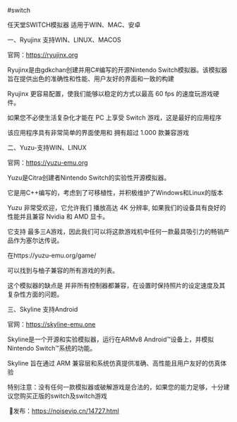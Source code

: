 #switch

任天堂SWITCH模拟器 适用于WIN、MAC、安卓

一、Ryujinx 支持WIN、LINUX、MACOS

官网：https://ryujinx.org

Ryujinx是由gdkchan创建并用C#编写的开源Nintendo Switch模拟器。该模拟器旨在提供出色的准确性和性能、用户友好的界面和一致的构建

Ryujinx 更容易配置，使我们能够以稳定的方式以最高 60 fps 的速度玩游戏硬件。

如果您不必使生活复杂化才能在 PC 上享受 Switch 游戏，这是最好的应用程序

该应用程序具有非常简单的界面使用和 拥有超过 1.000 款兼容游戏

二、Yuzu-支持WIN、LINUX

官网：https://yuzu-emu.org

Yuzu是Citra创建者Nintendo Switch的实验性开源模拟器。

它是用C++编写的，考虑到了可移植性，并积极维护了Windows和Linux的版本

Yuzu 非常受欢迎，它允许我们 播放高达 4K 分辨率, 如果我们的设备具有良好的性能并且兼容 Nvidia 和 AMD 显卡。

它支持 最多三A游戏，因此我们可以将这款游戏机中任何一款最具吸引力的畅销产品作为塞尔达传说。

在https://yuzu-emu.org/game/

可以找到与柚子兼容的所有游戏的列表。

这个模拟器的缺点是 并非所有控制器都兼容，在设置时保持照片的设定速度及其复杂性方面的问题。

三、Skyline 支持Android

官网：https://skyline-emu.one

Skyline是一个开源和实验模拟器，运行在ARMv8 Android™设备上，并模拟Nintendo Switch™系统的功能。

Skyline 旨在通过 ARM 兼容层和系统仿真提供准确、高性能且用户友好的仿真体验

特别注意：没有任何一款模拟器或破解游戏是合法的，如果您的能力足够，十分建议您购买正版的switch及switch游戏

 📡发布：https://noisevip.cn/14727.html